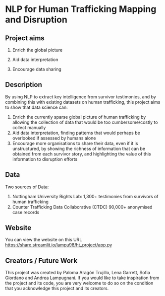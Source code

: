 # NLP for Human Trafficking Mapping and Disruption

## Project aims

1. Enrich the global picture

2. Aid data interpretation

3. Encourage data sharing

## Description
By using NLP to extract key intelligence from survivor testimonies, and by combining this with existing datasets on human trafficking, this project aims to show that data science can:
1. Enrich the currently sparse global picture of human trafficking by allowing the collection of data that would be too cumbersome/costly to collect manually
2. Aid data interpretation, finding patterns that would perhaps be overlooked if assessed by humans alone
3. Encourage more organisations to share their data, even if it is unstructured, by showing the richness of information that can be obtained from each survivor story, and highlighting the value of this information to disruption efforts


## Data
Two sources of Data:
1. Nottingham University Rights Lab: 1,300+ testimonies from survivors of human trafficking
2. Counter Trafficking Data Collaborative (CTDC) 90,000+ anonymised case records


## Website 
You can view the website on this URL
https://share.streamlit.io/lampu98/ht_project/app.py



## Creators / Future Work
This project was created by Paloma Aragón Trujillo, Lena Garrett, Sofia Giordano and Andrea Lampugnani. If you would like to take inspiration from the project and its code, you are very welcome to do so on the condition that you acknowledge this project and its creators.
